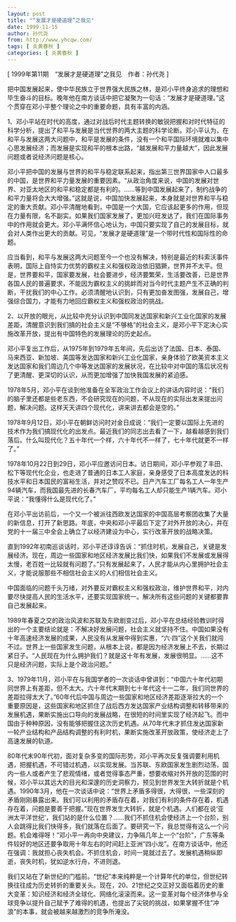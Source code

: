 ```yaml
---
layout: post
title: "“发展才是硬道理”之我见"
date: 1999-11-15
author: 孙代尧
from: http://www.yhcqw.com/
tags: [ 炎黄春秋 ]
categories: [ 炎黄春秋 ]
---
```



[ 1999年第11期　“发展才是硬道理”之我见　作者：孙代尧 ]


把中国发展起来，使中华民族立于世界强大民族之林，是邓小平终身追求的理想和毕生奋斗的目标。晚年他在南方谈话中把它凝聚为一句话：“发展才是硬道理。”这个贯穿在邓小平整个理论之中的重要命题，具有丰富的内涵。


1、邓小平站在时代的高度，通过对战后时代主题转换的敏锐把握和对时代特征的科学分析，提出了和平与发展是当代世界的两大主题的科学论断。邓小平认为，在和平与发展这两大问题中，和平是发展的条件，没有一个和平国际环境就难以集中心思发展经济；而发展是实现和平的根本出路，“越发展和平力量越大”，因此发展问题或者说经济问题是核心。


邓小平把中国的发展与世界的和平与稳定联系起来，指出第三世界国家中人口最多的中国，是世界和平力量发展的重要因素。“从政治角度来说，中国的发展对世界、对亚太地区的和平和稳定都是有利的。……等到中国发展起来了，制约战争的和平力量将会大大增强。”这就是说，中国加快发展起来，本身就是对世界和平与稳定的重大贡献。邓小平清醒地看到，中国是一个大国，它应该起更多的作用，但现在力量有限，名不副实。如果我们国家发展了，更加兴旺发达了，我们在国际事务中的作用就会更大。邓小平满怀信心地认为，中国只要实现了自己的发展目标，就会对人类作出更大的贡献。可见，“发展才是硬道理”是一个带时代性和国际性的命题。


应当看到，和平与发展这两大问题至今一个也没有解决，特别是最近的科索沃事件表明，国际上自恃实力优势的霸权主义和强权政治依旧猖獗，世界并不太平。但是，世界要和平，国家要发展，社会要进步，经济要繁荣，生活要改善，已是世界各国人民的普遍要求，不能因为霸权主义的挑衅而对当今时代主题产生不正确的判断，干扰我们的中心工作。必须清醒地认识到，只有更加奋发图强，发展自己，增强综合国力，才能有力地回应霸权主义和强权政治的挑战。


2、以开放的眼光，从比较中充分认识到中国同发达国家和新兴工业化国家的发展差距，清醒意识到我们搞的社会主义是“不够格”的社会主义，是邓小平下定决心实施改革开放，提出有中国特色的发展理论的历史起点。


邓小平复出工作后，从1975年到1979年五年间，先后出访了法国、日本、泰国、马来西亚、新加坡、美国等发达国家和新兴工业化国家，亲身体验了欧美资本主义发达国家和我们周边几个中等发达国家的发展状况，在比较中对中国的落后状况有了更清醒、更深切的认识，从而更加增强了加快我国发展的紧迫感。


1978年5月，邓小平在谈到他准备在全军政治工作会议上的讲话内容时说：“我们的脑子里还都是些老东西，不会研究现在的问题，不从现在的实际出发来提出问题，解决问题。这样天天讲四个现代化，讲来讲去都会是空的。”


1978年9月12日，邓小平在朝鲜访问时对金日成说：“我们一定要以国际上先进的技术作为我们搞现代化的出发点。最近我们的同志出去看了一下，越看越感到我们落后。什么叫现代化？五十年代一个样，六十年代不一样了，七十年代就更不一样了。”


1978年10月22日到29日，邓小平应邀访问日本。访日期间，邓小平参观了丰田、松下等现代化企业，也走进了普通的日本工人家庭，亲身感受了日本高度发达的科技水平和日本国民的富裕生活，并对之赞叹不已。日产汽车工厂每名工人一年生产94辆汽车，而我国最先进的长春汽车厂，平均每名工人却只能生产1辆汽车。邓小平说：“我懂得什么是现代化了。”


在邓小平出访前后，一个又一个被派往西欧发达国家的中国高层考察团收集了大量的新信息，打开了新思路。年底，中央和邓小平最后下定了对外开放的决心，并在党的十一届三中全会上确立了以经济建设为中心，实行改革开放的战略决策。


直到1992年初南巡谈话时，邓小平还谆谆告诉：“抓住时机，发展自己，关键是发展经济。现在，周边一些国家和地区经济发展比我们快，如果我们不发展或发展得太慢，老百姓一比较就有问题了。”只有发展起来了，人民才能从内心里拥护社会主义，才能说服那些不相信社会主义的人们相信社会主义。


中国面临的问题千头万绪，对外要反对霸权主义和强权政治，维护世界和平，对内要尽快提高人民的生活水平，还要实现国家统一。解决所有这些问题的关键都要靠自己发展起来。


1989年春夏之交的政治风波和苏联及东欧剧变过后，邓小平在总结经验教训时得出的一个主要结论就是：不解决好发展问题，社会主义就坚持不住。中国如果没有十年高速经济发展的成果，人民没有从发展中得到实惠，“六·四”这个关我们就闯不过。世界上一些国家发生问题，从根本上说，都是因为经济发展上不去，长期过紧日子。“人民现在为什么拥护我们？就是这十年有发展，发展很明显。……这不只是经济问题，实际上是个政治问题。”


3、1979年11月，邓小平在与我国学者的一次谈话中曾讲到：“中国六十年代初期同世界上有差距，但不太大。六十年代末期到七十年代这十一二年，我们同世界的差距拉得太大了。”60年代后中国与周边一些国家和地区经济差距逐渐拉大的一个重要原因是，这些国家和地区抓住了战后西方发达国家产业结构调整和转移带来的发展机遇，果断实施出口导向的发展战略，在很短的时间里实现了经济起飞。而中国由于种种原因，没有能够把握住这次历史机遇。从70年代末才抓住发达国家新一轮产业结构和产品结构调整的有利时机，果断实施改革开放政策，使经济走上了高速发展的轨道。


80年代末90年代初，面对复杂多变的国际形势，邓小平再次反复强调要利用机遇，把握机遇，不可错过机遇，以实现发展。当苏联、东欧国家发生剧烈动荡，国内一些人或者产生了悲观情绪，或者觉得事态严重，想要收缩对外开放的范围的时候，邓小平以其远大的目光和深邃的历史洞察力，预见到世界发生大转折就是个机遇。1990年3月，他在一次谈话中说：“世界上矛盾多得很，大得很，一些深刻的矛盾刚刚暴露出来。我们可以利用的矛盾存在着，对我们有利的条件存在着，机遇存在着，问题是要善于把握。”现在世界发生大转折，就是个机遇。人们都在说‘亚洲太平洋世纪’，我们站的是什么位置？……我们不抓住机会使经济上一个台阶，别人会跳得比我们快得多，我们就落在后面了。要研究一下，我总觉得有这么一个问题。机会难得呀！”邓小平一再向中央建议，力争隔几年上一个“台阶”，广东等条件较好的地区还要争取用十年左右的时间赶上亚洲“四小龙”。在南方谈话中，他还在强调：我就担心丧失机会。不抓住机会，时间一晃就过去了。发展机遇稍纵即逝，丧失时机，犹如逆水行舟，不进则退。


我们又站在了新世纪的门槛前。“世纪”本来纯粹是一个计算年代的单位，但世纪转换往往成为历史转折的重要关头。现在，20、21世纪之交正好又面临着历史的重大变革：知识经济和经济全球化、网络化滚滚而来。这一变革对每个经济体参与全球竞争以提升自己赋予了难得的机遇，也提出了尖锐的挑战，如果掌握不住“冲浪”的本事，就会被越来越激烈的竞争所淹没。


